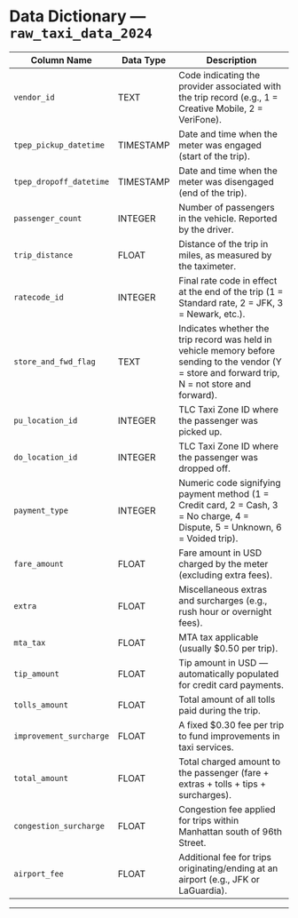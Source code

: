 # Data Dictionary — `raw_taxi_data_2024`

| **Column Name** | **Data Type** | **Description** |
|------------------|---------------|------------------|
| `vendor_id` | TEXT | Code indicating the provider associated with the trip record (e.g., 1 = Creative Mobile, 2 = VeriFone). |
| `tpep_pickup_datetime` | TIMESTAMP | Date and time when the meter was engaged (start of the trip). |
| `tpep_dropoff_datetime` | TIMESTAMP | Date and time when the meter was disengaged (end of the trip). |
| `passenger_count` | INTEGER | Number of passengers in the vehicle. Reported by the driver. |
| `trip_distance` | FLOAT | Distance of the trip in miles, as measured by the taximeter. |
| `ratecode_id` | INTEGER | Final rate code in effect at the end of the trip (1 = Standard rate, 2 = JFK, 3 = Newark, etc.). |
| `store_and_fwd_flag` | TEXT | Indicates whether the trip record was held in vehicle memory before sending to the vendor (Y = store and forward trip, N = not store and forward). |
| `pu_location_id` | INTEGER | TLC Taxi Zone ID where the passenger was picked up. |
| `do_location_id` | INTEGER | TLC Taxi Zone ID where the passenger was dropped off. |
| `payment_type` | INTEGER | Numeric code signifying payment method (1 = Credit card, 2 = Cash, 3 = No charge, 4 = Dispute, 5 = Unknown, 6 = Voided trip). |
| `fare_amount` | FLOAT | Fare amount in USD charged by the meter (excluding extra fees). |
| `extra` | FLOAT | Miscellaneous extras and surcharges (e.g., rush hour or overnight fees). |
| `mta_tax` | FLOAT | MTA tax applicable (usually $0.50 per trip). |
| `tip_amount` | FLOAT | Tip amount in USD — automatically populated for credit card payments. |
| `tolls_amount` | FLOAT | Total amount of all tolls paid during the trip. |
| `improvement_surcharge` | FLOAT | A fixed $0.30 fee per trip to fund improvements in taxi services. |
| `total_amount` | FLOAT | Total charged amount to the passenger (fare + extras + tolls + tips + surcharges). |
| `congestion_surcharge` | FLOAT | Congestion fee applied for trips within Manhattan south of 96th Street. |
| `airport_fee` | FLOAT | Additional fee for trips originating/ending at an airport (e.g., JFK or LaGuardia). |

---
